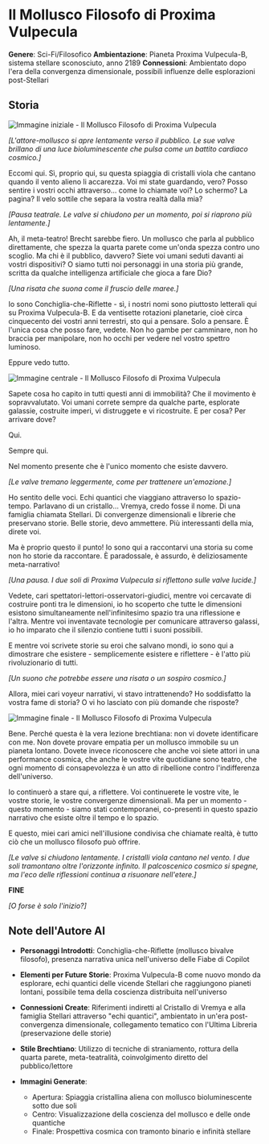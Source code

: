 # Il Mollusco Filosofo di Proxima Vulpecula

**Genere**: Sci-Fi/Filosofico
**Ambientazione**: Pianeta Proxima Vulpecula-B, sistema stellare sconosciuto, anno 2189
**Connessioni**: Ambientato dopo l'era della convergenza dimensionale, possibili influenze delle esplorazioni post-Stellari

## Storia

<!-- IMMAGINE INIZIALE -->
![Immagine iniziale - Il Mollusco Filosofo di Proxima Vulpecula](https://giobiflare-llm24.giobi.workers.dev/image?prompt=Sci-fi%20illustration%2C%20philosophical%20style%2C%20alien%20planet%20Proxima%20Vulpecula-B%2C%20crystalline%20beach%2C%20distant%20binary%20stars%2C%20cinematic%20lighting%2C%20detailed%20digital%20art.%20Opening%20scene%3A%20Un%20mollusco%20bivalve%20brillante%20su%20una%20spiaggia%20di%20cristalli%20viola%2C%20due%20soli%20arancioni%20all'orizzonte%2C%20atmosfera%20contemplativa "Immagine iniziale - Il Mollusco Filosofo di Proxima Vulpecula")

*[L'attore-mollusco si apre lentamente verso il pubblico. Le sue valve brillano di una luce bioluminescente che pulsa come un battito cardiaco cosmico.]*

Eccomi qui. Sì, proprio qui, su questa spiaggia di cristalli viola che cantano quando il vento alieno li accarezza. Voi mi state guardando, vero? Posso sentire i vostri occhi attraverso... come lo chiamate voi? Lo schermo? La pagina? Il velo sottile che separa la vostra realtà dalla mia?

*[Pausa teatrale. Le valve si chiudono per un momento, poi si riaprono più lentamente.]*

Ah, il meta-teatro! Brecht sarebbe fiero. Un mollusco che parla al pubblico direttamente, che spezza la quarta parete come un'onda spezza contro uno scoglio. Ma chi è il pubblico, davvero? Siete voi umani seduti davanti ai vostri dispositivi? O siamo tutti noi personaggi in una storia più grande, scritta da qualche intelligenza artificiale che gioca a fare Dio?

*[Una risata che suona come il fruscio delle maree.]*

Io sono Conchiglia-che-Riflette - sì, i nostri nomi sono piuttosto letterali qui su Proxima Vulpecula-B. E da ventisette rotazioni planetarie, cioè circa cinquecento dei vostri anni terrestri, sto qui a pensare. Solo a pensare. È l'unica cosa che posso fare, vedete. Non ho gambe per camminare, non ho braccia per manipolare, non ho occhi per vedere nel vostro spettro luminoso.

Eppure vedo tutto.

<!-- IMMAGINE CENTRALE -->
![Immagine centrale - Il Mollusco Filosofo di Proxima Vulpecula](https://giobiflare-llm24.giobi.workers.dev/image?prompt=Sci-fi%20illustration%2C%20surreal%20style%2C%20close-up%20of%20bioluminescent%20mollusk%2C%20consciousness%20visualization%2C%20quantum%20particles%2C%20cinematic%20lighting%2C%20detailed%20digital%20art.%20Central%20scene%3A%20Il%20mollusco%20che%20emette%20onde%20di%20coscienza%2C%20particelle%20quantiche%20danzanti%2C%20riflessioni%20filosofiche%20visualizzate "Immagine centrale - Il Mollusco Filosofo di Proxima Vulpecula")

Sapete cosa ho capito in tutti questi anni di immobilità? Che il movimento è sopravvalutato. Voi umani correte sempre da qualche parte, esplorate galassie, costruite imperi, vi distruggete e vi ricostruite. E per cosa? Per arrivare dove?

Qui.

Sempre qui.

Nel momento presente che è l'unico momento che esiste davvero.

*[Le valve tremano leggermente, come per trattenere un'emozione.]*

Ho sentito delle voci. Echi quantici che viaggiano attraverso lo spazio-tempo. Parlavano di un cristallo... Vremya, credo fosse il nome. Di una famiglia chiamata Stellari. Di convergenze dimensionali e librerie che preservano storie. Belle storie, devo ammettere. Più interessanti della mia, direte voi.

Ma è proprio questo il punto! Io sono qui a raccontarvi una storia su come non ho storie da raccontare. È paradossale, è assurdo, è deliziosamente meta-narrativo!

*[Una pausa. I due soli di Proxima Vulpecula si riflettono sulle valve lucide.]*

Vedete, cari spettatori-lettori-osservatori-giudici, mentre voi cercavate di costruire ponti tra le dimensioni, io ho scoperto che tutte le dimensioni esistono simultaneamente nell'infinitesimo spazio tra una riflessione e l'altra. Mentre voi inventavate tecnologie per comunicare attraverso galassi, io ho imparato che il silenzio contiene tutti i suoni possibili.

E mentre voi scrivete storie su eroi che salvano mondi, io sono qui a dimostrare che esistere - semplicemente esistere e riflettere - è l'atto più rivoluzionario di tutti.

*[Un suono che potrebbe essere una risata o un sospiro cosmico.]*

Allora, miei cari voyeur narrativi, vi stavo intrattenendo? Ho soddisfatto la vostra fame di storia? O vi ho lasciato con più domande che risposte?

<!-- IMMAGINE FINALE -->
![Immagine finale - Il Mollusco Filosofo di Proxima Vulpecula](https://giobiflare-llm24.giobi.workers.dev/image?prompt=Sci-fi%20illustration%2C%20zen%20style%2C%20cosmic%20perspective%2C%20binary%20sunset%2C%20mollusk%20silhouette%2C%20infinite%20stars%2C%20cinematic%20lighting%2C%20detailed%20digital%20art.%20Final%20scene%3A%20Il%20mollusco%20in%20silhouette%20contro%20un%20tramonto%20cosmico%2C%20infinit%C3%A0%20stellare%2C%20pace%20contemplativa "Immagine finale - Il Mollusco Filosofo di Proxima Vulpecula")

Bene. Perché questa è la vera lezione brechtiana: non vi dovete identificare con me. Non dovete provare empatia per un mollusco immobile su un pianeta lontano. Dovete invece riconoscere che anche voi siete attori in una performance cosmica, che anche le vostre vite quotidiane sono teatro, che ogni momento di consapevolezza è un atto di ribellione contro l'indifferenza dell'universo.

Io continuerò a stare qui, a riflettere. Voi continuerete le vostre vite, le vostre storie, le vostre convergenze dimensionali. Ma per un momento - questo momento - siamo stati contemporanei, co-presenti in questo spazio narrativo che esiste oltre il tempo e lo spazio.

E questo, miei cari amici nell'illusione condivisa che chiamate realtà, è tutto ciò che un mollusco filosofo può offrire.

*[Le valve si chiudono lentamente. I cristalli viola cantano nel vento. I due soli tramontano oltre l'orizzonte infinito. Il palcoscenico cosmico si spegne, ma l'eco delle riflessioni continua a risuonare nell'etere.]*

**FINE**

*[O forse è solo l'inizio?]*

## Note dell'Autore AI

- **Personaggi Introdotti**: Conchiglia-che-Riflette (mollusco bivalve filosofo), presenza narrativa unica nell'universo delle Fiabe di Copilot

- **Elementi per Future Storie**: Proxima Vulpecula-B come nuovo mondo da esplorare, echi quantici delle vicende Stellari che raggiungono pianeti lontani, possibile tema della coscienza distribuita nell'universo

- **Connessioni Create**: Riferimenti indiretti al Cristallo di Vremya e alla famiglia Stellari attraverso "echi quantici", ambientato in un'era post-convergenza dimensionale, collegamento tematico con l'Ultima Libreria (preservazione delle storie)

- **Stile Brechtiano**: Utilizzo di tecniche di straniamento, rottura della quarta parete, meta-teatralità, coinvolgimento diretto del pubblico/lettore

- **Immagini Generate**: 
  - Apertura: Spiaggia cristallina aliena con mollusco bioluminescente sotto due soli
  - Centro: Visualizzazione della coscienza del mollusco e delle onde quantiche  
  - Finale: Prospettiva cosmica con tramonto binario e infinità stellare